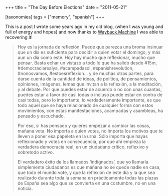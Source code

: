 +++
title = "The Day Before Elections"
date = "2011-05-21"

[taxonomies]
tags = ["memory", "spanish"]
+++

This is a post I wrote some years ago in my old blog, (when I was young and full of
energy and hopes) and now thanks to [Wayback Machine](https://web.archive.org/) I was
able to recovering it!

> Hoy es la jornada de reflexión. Puede que parezca una broma insinuar que un día es
> suficiente para decidir a quien votar el domingo, y más aun un día como este. Hoy
> hay mucho que reflexionar, mucho que pensar. Basta echar un vistazo a todo lo que ha
> salido desde  #15m, #democraciarealya, #acampadasol, #spanishrevolution, #nonosvamos,
> #estoesreflexion... y de muchas otras partes, para darse cuenta de la cantidad de
> ideas, de política, de pensamientos, opiniones, imágenes, lemas que invitan a la
> reflexión, a la meditación, y al debate. Por que puedes estar de acuerdo o no con
> unas cuantas, puedes estar a favor de casi todas o incluso puede estar en contra de
> casi todas, pero lo importante, lo verdaderamente importante, es que todo aquel que
> se haya relacionado de cualquier forma con estos movimientos, con estas
> manifestaciones, acampadas y asambleas, ha pensado y escuchado.
>
> Por eso, si has pensado y quieres empezar a cambiar las cosas, mañana vota. No
> importa a quien votes, no importa los motivos que te lleven a poner esa papeleta en
> la urna. Sólo importa que hayas reflexionado y votes en consecuencia, por que ahí
> empieza la verdadera democracia real, en un ciudadano crítico, reflexivo y sobretodo
> activo.
>
> El verdadero éxito de los llamados ‘indignados’, que yo llamaría simplemente
> ciudadanos es que mañana no se quede nadie en casa, que todo el mundo vote, y que la
> reflexión de este día y la que sea realizado durante toda la semana en prácticamente
> todas las plazas de España sea algo que se convierta en una costumbre, no en una
> noticia.
